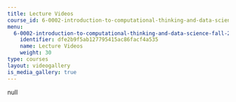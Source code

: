 ```yaml
---
title: Lecture Videos
course_id: 6-0002-introduction-to-computational-thinking-and-data-science-fall-2016
menu:
  6-0002-introduction-to-computational-thinking-and-data-science-fall-2016:
    identifier: dfe2b9f5ab127795415ac86facf4a535
    name: Lecture Videos
    weight: 30
type: courses
layout: videogallery
is_media_gallery: true
---
```

null